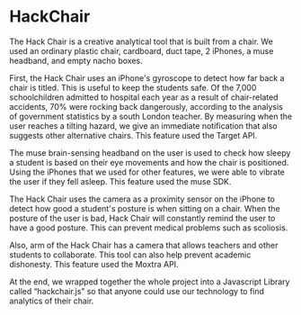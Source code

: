 # HackChair
The Hack Chair is a creative analytical tool that is built from a chair. We used an ordinary plastic chair, cardboard, duct tape, 2 iPhones, a muse headband, and empty nacho boxes.

First, the Hack Chair uses an iPhone's gyroscope to detect how far back a chair is titled. This is useful to keep the students safe. Of the 7,000 schoolchildren admitted to hospital each year as a result of chair-related accidents, 70% were rocking back dangerously, according to the analysis of government statistics by a south London teacher. By measuring when the user reaches a tilting hazard, we give an immediate notification that also suggests other alternative chairs. This feature used the Target API.

The muse brain-sensing headband on the user is used to check how sleepy a student is based on their eye movements and how the chair is positioned. Using the iPhones that we used for other features, we were able to vibrate the user if they fell asleep. This feature used the muse SDK.

The Hack Chair uses the camera as a proximity sensor on the iPhone to detect how good a student's posture is when sitting on a chair. When the posture of the user is bad, Hack Chair will constantly remind the user to have a good posture. This can prevent medical problems such as scoliosis.

Also, arm of the Hack Chair has a camera that allows teachers and other students to collaborate. This tool can also help prevent academic dishonesty. This feature used the Moxtra API.

At the end, we wrapped together the whole project into a Javascript Library called “hackchair.js” so that anyone could use our technology to find analytics of their chair.
